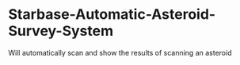 # Starbase-Automatic-Asteroid-Survey-System
Will automatically scan and show the results of scanning an asteroid
